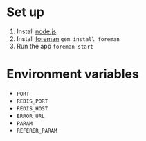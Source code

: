 # Set up

1. Install [node.js](http://nodejs.org/download/)
2. Install [foreman](http://ddollar.github.io/foreman/) ```gem install foreman```
3. Run the app ```foreman start```


# Environment variables

* ```PORT```
* ```REDIS_PORT```
* ```REDIS_HOST```
* ```ERROR_URL```
* ```PARAM```
* ```REFERER_PARAM```
